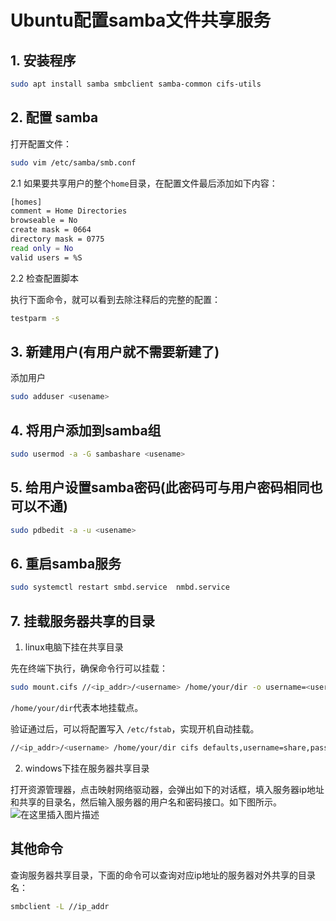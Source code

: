 # Ubuntu配置samba文件共享服务

## 1. 安装程序

```bash
sudo apt install samba smbclient samba-common cifs-utils
```

## 2. 配置 samba
打开配置文件：

```bash
sudo vim /etc/samba/smb.conf
```

2.1 如果要共享用户的整个`home`目录，在配置文件最后添加如下内容：

```bash
[homes]
comment = Home Directories
browseable = No
create mask = 0664
directory mask = 0775
read only = No  
valid users = %S
```

2.2 检查配置脚本

执行下面命令，就可以看到去除注释后的完整的配置：
```bash
testparm -s
```


## 3. 新建用户(有用户就不需要新建了)
添加用户
```bash
sudo adduser <usename>
```


## 4. 将用户添加到samba组

```bash
sudo usermod -a -G sambashare <usename>
```


## 5. 给用户设置samba密码(此密码可与用户密码相同也可以不通)

```bash
sudo pdbedit -a -u <usename>
```

## 6. 重启samba服务

```bash
sudo systemctl restart smbd.service  nmbd.service
```


## 7. 挂载服务器共享的目录

1. linux电脑下挂在共享目录

先在终端下执行，确保命令行可以挂载：

```bash
sudo mount.cifs //<ip_addr>/<username> /home/your/dir -o username=<user_name>,password=<you_pass_word>,noperm
```

`/home/your/dir`代表本地挂载点。


验证通过后，可以将配置写入  `/etc/fstab`，实现开机自动挂载。

```bash
//<ip_addr>/<username> /home/your/dir cifs defaults,username=share,password=<you_pass_word> 0 0
```

2. windows下挂在服务器共享目录

打开资源管理器，点击映射网络驱动器，会弹出如下的对话框，填入服务器ip地址和共享的目录名，然后输入服务器的用户名和密码接口。如下图所示。
![在这里插入图片描述](https://cdn.jsdelivr.net/gh/cughanchao/test_repo@main/img202104012344576.png)



## 其他命令


查询服务器共享目录，下面的命令可以查询对应ip地址的服务器对外共享的目录名：

```bash
smbclient -L //ip_addr
```